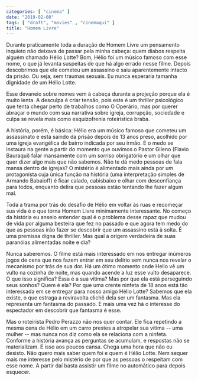 ```yaml
---
categories: [ "cinema" ]
date: "2019-02-08"
tags: [ "draft", "movies" , "cinemaqui" ]
title: "Homem Livre"
---
```

Durante praticamente toda a duração de Homem Livre um pensamento inquieto não deixava de passar pela minha cabeça: quem diabos respeita alguém chamado Hélio Lotte? Bom, Hélio foi um músico famoso com esse nome, o que já levanta suspeitas de que há algo errado nesse filme. Depois descobrimos que ele cometeu um assassino e saiu aparentemente intacto da prisão. Ou seja, sem traumas sexuais. Eu nunca esperaria tamanha dignidade de um Hélio Lotte.

Esse devaneio sobre nomes vem à cabeça durante a projeção porque ela é muito lenta. A desculpa é criar tensão, pois este é um thriller psicológico que tenta chegar perto de trabalhos como O Operário, mas por querer abraçar o mundo com sua narrativa sobre igreja, corrupção, sociedade e culpa se revela mais como esquizofrenia roteirística braba.

A história, porém, é básica: Hélio era um músico famoso que cometeu um assassinato e está saindo da prisão depois de 13 anos preso, acolhido por uma igreja evangélica de bairro indicada por seu irmão. E o medo se instaura na gente a partir do momento que ouvimos o Pastor Gileno (Flavio Bauraqui) falar mansamente com um sorriso obrigatório e um olhar que quer dizer algo mais que não sabemos. Não te dá medo pessoas de fala mansa dentro de igrejas? O mistério é alimentado mais ainda por um protagonista cuja única função na história (uma interpretação simples de Armando Babaioff) é ficar calado, cabisbaixo e olhar com desconfiança para todos, enquanto delira que pessoas estão tentando lhe fazer algum mal.

Toda a trama por trás do desafio de Hélio em voltar às ruas e recomeçar sua vida é o que torna Homem Livre minimamente interessante. No começo da história eu anseio entender qual é o problema desse rapaz que mudou de vida por alguma besteira que fez no passado e que agora tem medo do que as pessoas irão fazer se descobrir que um assassino está à solta. É uma premissa digna de thriller. Mas qual a origem verdadeira de suas paranóias alimentadas noite e dia?

Nunca saberemos. O filme está mais interessado em nos entregar inúmeros jogos de cena que nos fazem entrar em seu delírio sem nunca nos revelar o mecanismo por trás de sua dor. Há um ótimo momento onde Helio vê um vulto na cozinha de noite, mas quando acende a luz esse vulto desaparece. O que isso significa? Essa é a sua vítima? Mas por que ela está perseguindo seus sonhos? Quem é ela? Por que uma crente ninfeta de 18 anos está tão interessada em se entregar para nosso amigo Hélio Lotte? Sabemos que ela existe, o que estraga a reviravolta clichê dela ser um fantasma. Mas ela representa um fantasma do passado. E mais uma vez há o interesse do espectador em descobrir que fantasma é esse.

Mas o roteirista Pedro Perazzo não nos quer contar. Ele fica repetindo a mesma cena de Hélio em um carro prestes a atropelar sua vítima -- uma mulher -- mas nunca nos diz como ela se relaciona com a ninfeta. Conforme a história avança as perguntas se acumulam, e respostas não se materializam. E isso aos poucos cansa. Chega uma hora que não eu desisto. Não quero mais saber quem foi e quem é Hélio Lotte. Nem sequer mais me interesse pelo mistério de por que as pessoas o respeitam com esse nome. A partir daí basta assistir um filme no automático para depois esquecer.
